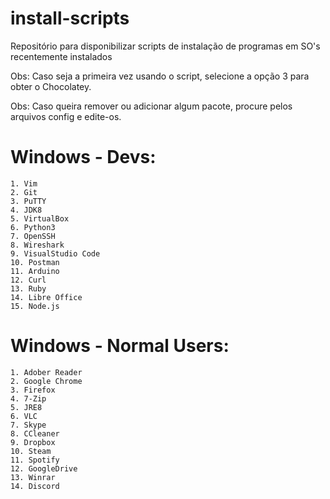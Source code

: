 # install-scripts
Repositório para disponibilizar scripts de instalação de programas em SO's recentemente instalados

Obs: Caso seja a primeira vez usando o script, selecione a opção 3 para obter o Chocolatey.

Obs: Caso queira remover ou adicionar algum pacote, procure pelos arquivos config e edite-os.

# Windows - Devs:

    1. Vim
    2. Git
    3. PuTTY
    4. JDK8
    5. VirtualBox
    6. Python3
    7. OpenSSH
    8. Wireshark
    9. VisualStudio Code
    10. Postman
    11. Arduino
    12. Curl
    13. Ruby
    14. Libre Office
    15. Node.js

# Windows - Normal Users: 

    1. Adober Reader
    2. Google Chrome
    3. Firefox
    4. 7-Zip
    5. JRE8
    6. VLC
    7. Skype
    8. CCleaner
    9. Dropbox
    10. Steam
    11. Spotify
    12. GoogleDrive
    13. Winrar
    14. Discord